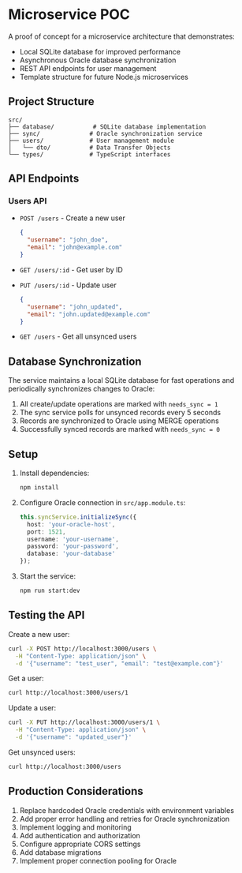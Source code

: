 # Microservice POC

A proof of concept for a microservice architecture that demonstrates:
- Local SQLite database for improved performance
- Asynchronous Oracle database synchronization
- REST API endpoints for user management
- Template structure for future Node.js microservices

## Project Structure

```
src/
├── database/           # SQLite database implementation
├── sync/              # Oracle synchronization service
├── users/             # User management module
│   └── dto/           # Data Transfer Objects
└── types/             # TypeScript interfaces
```

## API Endpoints

### Users API

- `POST /users` - Create a new user
  ```json
  {
    "username": "john_doe",
    "email": "john@example.com"
  }
  ```

- `GET /users/:id` - Get user by ID

- `PUT /users/:id` - Update user
  ```json
  {
    "username": "john_updated",
    "email": "john.updated@example.com"
  }
  ```

- `GET /users` - Get all unsynced users

## Database Synchronization

The service maintains a local SQLite database for fast operations and periodically synchronizes changes to Oracle:

1. All create/update operations are marked with `needs_sync = 1`
2. The sync service polls for unsynced records every 5 seconds
3. Records are synchronized to Oracle using MERGE operations
4. Successfully synced records are marked with `needs_sync = 0`

## Setup

1. Install dependencies:
   ```bash
   npm install
   ```

2. Configure Oracle connection in `src/app.module.ts`:
   ```typescript
   this.syncService.initializeSync({
     host: 'your-oracle-host',
     port: 1521,
     username: 'your-username',
     password: 'your-password',
     database: 'your-database'
   });
   ```

3. Start the service:
   ```bash
   npm run start:dev
   ```

## Testing the API

Create a new user:
```bash
curl -X POST http://localhost:3000/users \
  -H "Content-Type: application/json" \
  -d '{"username": "test_user", "email": "test@example.com"}'
```

Get a user:
```bash
curl http://localhost:3000/users/1
```

Update a user:
```bash
curl -X PUT http://localhost:3000/users/1 \
  -H "Content-Type: application/json" \
  -d '{"username": "updated_user"}'
```

Get unsynced users:
```bash
curl http://localhost:3000/users
```

## Production Considerations

1. Replace hardcoded Oracle credentials with environment variables
2. Add proper error handling and retries for Oracle synchronization
3. Implement logging and monitoring
4. Add authentication and authorization
5. Configure appropriate CORS settings
6. Add database migrations
7. Implement proper connection pooling for Oracle

